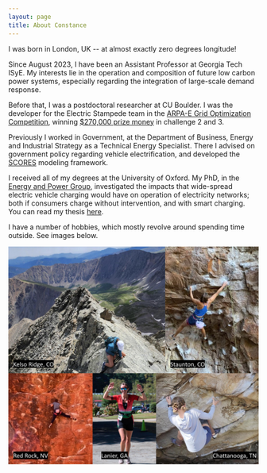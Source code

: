 ```yaml
---
layout: page
title: About Constance
---
```


I was born in London, UK -- at almost exactly zero degrees longitude!

Since August 2023, I have been an Assistant Professor at Georgia Tech ISyE. My interests lie in the operation and composition of future low carbon power systems, especially regarding the integration of large-scale demand response.

Before that, I was a postdoctoral researcher at CU Boulder.  I was the developer for the Electric Stampede team in the [ARPA-E Grid Optimization Competition](https://gocompetition.energy.gov), winning [$270,000 prize money](https://gocompetition.energy.gov/challenges/challenge-2/Leaderboards/Final) in challenge 2 and 3.

Previously I worked in Government, at the Department of Business, Energy and Industrial Strategy as a Technical Energy Specialist. There I advised on government policy regarding vehicle electrification, and developed the [SCORES](https://github.com/constancecrozier/SCORES) modeling framework.

I received all of my degrees at the University of Oxford. My PhD, in the [Energy and Power Group](https://epg.eng.ox.ac.uk), investigated the impacts that wide-spread electric vehicle charging would have on operation of electricity networks; both if consumers charge without intervention, and with smart charging. You can read my thesis [here](https://ora.ox.ac.uk/objects/uuid:1cb55756-6cc6-45ea-aa6d-82a952ecaf7c/download_file?safe_filename=thesis_revised.pdf&type_of_work=Thesis).

I have a number of hobbies, which mostly revolve around spending time outside. See images below.

<img src="/images/Collage.pdf" alt="drawing" width="600"/>